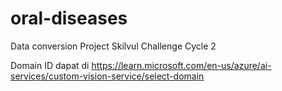 # oral-diseases

Data conversion
Project Skilvul Challenge Cycle 2

Domain ID dapat di https://learn.microsoft.com/en-us/azure/ai-services/custom-vision-service/select-domain
